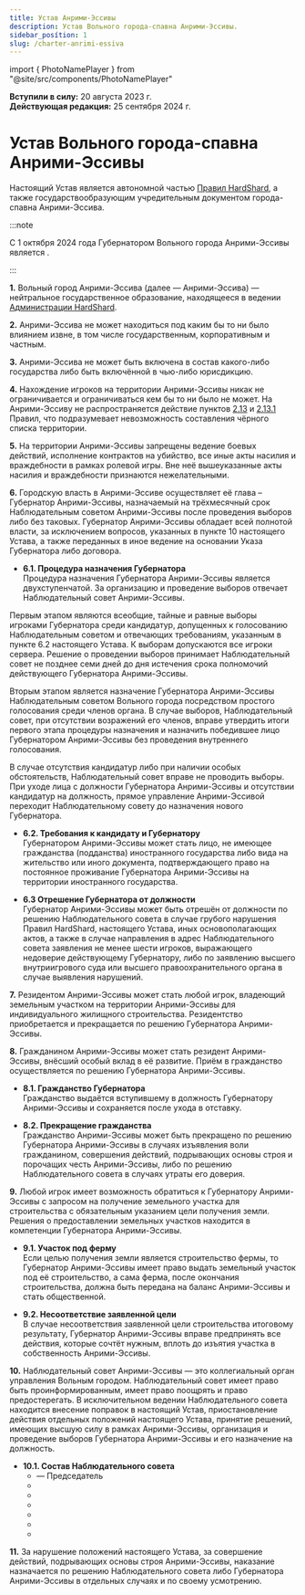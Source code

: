 ```yaml
---
title: Устав Анрими-Эссивы
description: Устав Вольного города-спавна Анрими-Эссивы.
sidebar_posítion: 1
slug: /charter-anrimi-essiva
---
```


import { PhotoNamePlayer } from "@site/src/components/PhotoNamePlayer"

<span className="badge badge--primary">**Вступили в силу:** 20 августа 2023 г.</span> <br />
<span className="badge badge--success">**Действующая редакция:** 25 сентября 2024 г.</span>

# Устав Вольного города-спавна Анрими-Эссивы

Настоящий Устав является автономной частью [Правил HardShard](/docs/rules), а также государствообразующим учредительным документом города-спавна Анрими-Эссива.

:::note

С 1 октября 2024 года Губернатором Вольного города Анрими-Эссивы является <PhotoNamePlayer nickname="mamochkaa" />.

:::

**1.** Вольный город Анрими-Эссива (далее — Анрими-Эссива) — нейтральное государственное образование, находящееся в ведении [Администрации HardShard](../docs/admins).

**2.** Анрими-Эссива не может находиться под каким бы то ни было влиянием извне, в том числе государственным, корпоративным и частным.

**3.** Анрими-Эссива не может быть включена в состав какого-либо государства либо быть включённой в чью-либо юрисдикцию.

**4.** Нахождение игроков на территории Анрими-Эссивы никак не ограничивается и ограничиваться кем бы то ни было не может. На Анрими-Эссиву не распространяется действие пунктов [2.13](/docs/rules#2.13) и [2.13.1](/docs/rules#2.13.1) Правил, что подразумевает невозможность составления чёрного списка территории.

**5.** На территории Анрими-Эссивы запрещены ведение боевых действий, исполнение контрактов на убийство, все иные акты насилия и враждебности в рамках ролевой игры. Вне неё вышеуказанные акты насилия и враждебности признаются нежелательными.

**6.** Городскую власть в Анрими-Эссиве осуществляет её глава – Губернатор Анрими-Эссивы, назначаемый на трёхмесячный срок Наблюдательным советом Анрими-Эссивы после проведения выборов либо без таковых. Губернатор Анрими-Эссивы обладает всей полнотой власти, за исключением вопросов, указанных в пункте 10 настоящего Устава, а также переданных в иное ведение на основании Указа Губернатора либо договора.

- **6.1. Процедура назначения Губернатора**\
Процедура назначения Губернатора Анрими-Эссивы является двухступенчатой. За организацию и проведение выборов отвечает Наблюдательный совет Анрими-Эссивы.

Первым этапом являются всеобщие, тайные и равные выборы игроками Губернатора среди кандидатур, допущенных к голосованию Наблюдательным советом и отвечающих требованиям, указанным в пункте 6.2 настоящего Устава. К выборам допускаются все игроки сервера. Решение о проведении выборов принимает Наблюдательный совет не позднее семи дней до дня истечения срока полномочий действующего Губернатора Анрими-Эссивы.

Вторым этапом является назначение Губернатора Анрими-Эссивы Наблюдательным советом Вольного города посредством простого голосования среди членов органа. В случае выборов, Наблюдательный совет, при отсутствии возражений его членов, вправе утвердить итоги первого этапа процедуры назначения и назначить победившее лицо Губернатором Анрими-Эссивы без проведения внутреннего голосования.

В случае отсутствия кандидатур либо при наличии особых обстоятельств, Наблюдательный совет вправе не проводить выборы. При уходе лица с должности Губернатора Анрими-Эссивы и отсутствии кандидатур на должность, прямое управление Анрими-Эссивой переходит Наблюдательному совету до назначения нового Губернатора.

- **6.2. Требования к кандидату и Губернатору**\
Губернатором Анрими-Эссивы может стать лицо, не имеющее гражданства (подданства) иностранного государства либо вида на жительство или иного документа, подтверждающего право на постоянное проживание Губернатора Анрими-Эссивы на территории иностранного государства.

- **6.3 Отрешение Губернатора от должности**\
Губернатор Анрими-Эссивы может быть отрешён от должности по решению Наблюдательного совета в случае грубого нарушения Правил HardShard, настоящего Устава, иных основополагающих актов, а также в случае направления в адрес Наблюдательного совета заявления не менее шести игроков, выражающего недоверие действующему Губернатору, либо по заявлению высшего внутриигрового суда или высшего правоохранительного органа в случае выявления нарушений.

**7.** Резидентом Анрими-Эссивы может стать любой игрок, владеющий земельным участком на территории Анрими-Эссивы для индивидуального жилищного строительства. Резидентство приобретается и прекращается по решению Губернатора Анрими-Эссивы.

**8.** Гражданином Анрими-Эссивы может стать резидент Анрими-Эссивы, внёсший особый вклад в её развитие. Приём в гражданство осуществляется по решению Губернатора Анрими-Эссивы.

- **8.1. Гражданство Губернатора**\
Гражданство выдаётся вступившему в должность Губернатору Анрими-Эссивы и сохраняется после ухода в отставку.

- **8.2. Прекращение гражданства**\
Гражданство Анрими-Эссивы может быть прекращено по решению Губернатора Анрими-Эссивы в случаях изъявления воли гражданином, совершения действий, подрывающих основы строя и порочащих честь Анрими-Эссивы, либо по решению Наблюдательного совета в случаях утраты его доверия.

**9.** Любой игрок имеет возможность обратиться к Губернатору Анрими-Эссивы с запросом на получение земельного участка для строительства с обязательным указанием цели получения земли. Решения о предоставлении земельных участков находится в компетенции Губернатора Анрими-Эссивы.

- **9.1. Участок под ферму**\
Если целью получения земли является строительство фермы, то Губернатор Анрими-Эссивы имеет право выдать земельный участок под её строительство, а сама ферма, после окончания строительства, должна быть передана на баланс Анрими-Эссивы и стать общественной.

- **9.2. Несоответствие заявленной цели**\
В случае несоответствия заявленной цели строительства итоговому результату, Губернатор Анрими-Эссивы вправе предпринять все действия, которые сочтёт нужным, вплоть до изъятия участка в собственность Анрими-Эссивы.

**10.** Наблюдательный совет Анрими-Эссивы — это коллегиальный орган управления Вольным городом. Наблюдательный совет имеет право быть проинформированным, имеет право поощрять и право предостерегать. В исключительном ведении Наблюдательного совета находится внесение поправок в настоящий Устав, приостановление действия отдельных положений настоящего Устава, принятие решений, имеющих высшую силу в рамках Анрими-Эссивы, организация и проведение выборов Губернатора Анрими-Эссивы и его назначение на должность.

- **10.1. Состав Наблюдательного совета**
  - <PhotoNamePlayer nickname="Gohtar"/> — Председатель
  - <PhotoNamePlayer nickname="Flammablelion"/>
  - <PhotoNamePlayer nickname="Kemerfund"/>
  - <PhotoNamePlayer nickname="mulciber_"/>
  - <PhotoNamePlayer nickname="Nerkid"/>
  - <PhotoNamePlayer nickname="notfoundname"/>
  - <PhotoNamePlayer nickname="yantar1k"/>

**11.** За нарушение положений настоящего Устава, за совершение действий, подрывающих основы строя Анрими-Эссивы, наказание назначается по решению Наблюдательного совета либо Губернатора Анрими-Эссивы в отдельных случаях и по своему усмотрению.